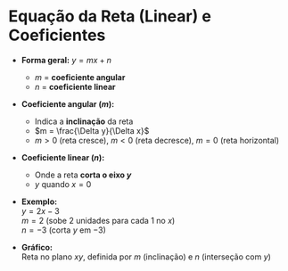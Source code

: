 # Equação da Reta (Linear) e Coeficientes

- **Forma geral:** $y = mx + n$
    - $m$ = **coeficiente angular**
    - $n$ = **coeficiente linear**
        
- **Coeficiente angular ($m$):**
    - Indica a **inclinação** da reta
    - $m = \frac{\Delta y}{\Delta x}$
    - $m > 0$ (reta cresce), $m < 0$ (reta decresce), $m = 0$ (reta horizontal)
        
- **Coeficiente linear ($n$):**
    - Onde a reta **corta o eixo $y$**
    - $y$ quando $x = 0$
        
- **Exemplo:**  
    $y = 2x - 3$  
    $m = 2$ (sobe 2 unidades para cada 1 no $x$)  
    $n = -3$ (corta $y$ em $-3$)
    
- **Gráfico:**  
    Reta no plano $xy$, definida por $m$ (inclinação) e $n$ (interseção com $y$)